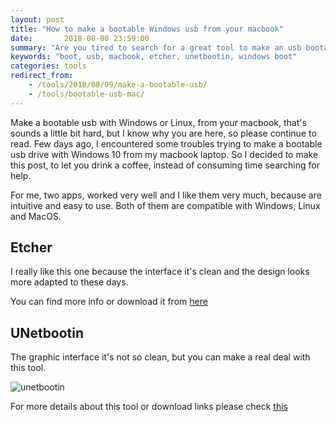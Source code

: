 ```yaml
---
layout: post
title: "How to make a bootable Windows usb from your macbook"
date:       2018-08-08 23:59:00
summary: "Are you tired to search for a great tool to make an usb bootable from your macbook ? Check this out and find two of the best tools: Etcher or UNetbootin"
keywords: "boot, usb, macbook, etcher, unetbootin, windows boot"
categories: tools
redirect_from: 
    - /tools/2018/08/09/make-a-bootable-usb/
    - /tools/bootable-usb-mac/
---
```


Make a bootable usb with Windows or Linux, from your macbook, that's sounds a little bit hard, but I know why you are here, so please continue to read. Few days ago, I encountered some troubles trying to make a bootable usb drive with Windows 10 from my macbook laptop. So I decided to make this post, to let you drink a coffee, instead of consuming time searching for help.

For me, two apps, worked very well and I like them very much, because are intuitive and easy to use. Both of them are compatible with Windows, Linux and MacOS.

## Etcher

I really like this one because the interface it's clean and the design looks more adapted to these days.

You can find more info or download it from [here](https://etcher.balena.io/)

## UNetbootin

The graphic interface it's not so clean, but you can make a real deal with this tool.

<img src="https://unetbootin.github.io/screenshot4.jpg" alt="unetbootin" style="display: block; margin: 0 auto;">

For more details about this tool or download links please check [this](https://unetbootin.github.io/)

